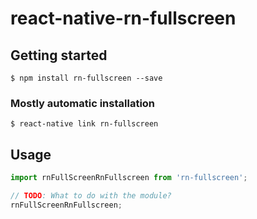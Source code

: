 # react-native-rn-fullscreen

## Getting started

`$ npm install rn-fullscreen --save`

### Mostly automatic installation

`$ react-native link rn-fullscreen`

## Usage
```javascript
import rnFullScreenRnFullscreen from 'rn-fullscreen';

// TODO: What to do with the module?
rnFullScreenRnFullscreen;
```
